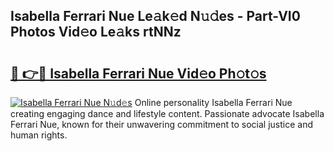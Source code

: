 ## Isabella Ferrari Nue Le𝚊k𝚎d N𝚞𝚍es - Part-VI0 Photos Vid𝚎o Le𝚊ks rtNNz

# <h2><a href="http://fb11rdq.evod.top/?m=Isabella+Ferrari+Nue">🔗 👉🔴 Isabella Ferrari Nue Vid𝚎o Ph𝚘t𝚘s</a></h2>

[![Isabella Ferrari Nue N𝚞d𝚎s](https://i.imgur.com/8V9OHl7.gif)](http://fb11rdq.evod.top/?m=Isabella+Ferrari+Nue)
Online personality Isabella Ferrari Nue creating engaging dance and lifestyle content. Passionate advocate Isabella Ferrari Nue, known for their unwavering commitment to social justice and human rights. 
